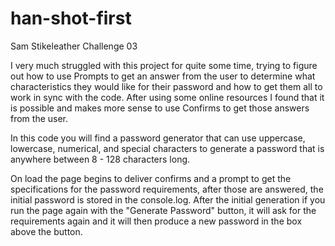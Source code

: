 # han-shot-first
Sam Stikeleather Challenge 03

I very much struggled with this project for quite some time, trying to figure out how to use Prompts to get an answer from the user to determine what characteristics they would like for their password and how to get them all to work in sync with the code. After using some online resources I found that it is possible and makes more sense to use Confirms to get those answers from the user. 

In this code you will find a password generator that can use uppercase, lowercase, numerical, and special characters to generate a password that is anywhere between 8 - 128 characters long. 

On load the page begins to deliver confirms and a prompt to get the specifications for the password requirements, after those are answered, the initial password is stored in the console.log. After the initial generation if you run the page again with the "Generate Password" button, it will ask for the requirements again and it will then produce a new password in the box above the button. 

